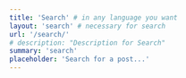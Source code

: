 ```yaml
---
title: 'Search' # in any language you want
layout: 'search' # necessary for search
url: '/search/'
# description: "Description for Search"
summary: 'search'
placeholder: 'Search for a post...'
---
```



